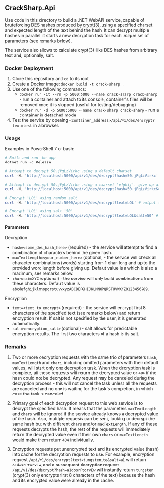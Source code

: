 ## CrackSharp.Api
Use code in this directory to build a .NET WebAPI service, capable of bruteforcing DES hashes produced by [crypt(3)](https://www.man7.org/linux/man-pages/man3/crypt.3.html), using a specified charset and expected length of the text behind the hash. It can decrypt multiple hashes in parallel: it starts a new decryption task for each *unique* set of parameters (see remarks below).

The service also allows to calculate crypt(3)-like DES hashes from arbitrary text and, optionally, salt.

### Docker Deployment
1. Clone this repository and `cd` to its root
2. Create a Docker image: `docker build -t crack-sharp .`
3. Use one of the following commands:
    - `docker run -it --rm -p 5000:5000 --name crack-sharp crack-sharp` - run a container and attach to its console, container's files will be removed once it is stopped (useful for testing/debugging)
    - `docker run -d -p 5000:5000 --name crack-sharp crack-sharp` - run a container in detached mode
4. Test the service by opening `<container_address>/api/v1/des/encrypt?text=test` in a browser.

### Usage
Examples in PowerShell 7 or bash:
```powershell
# Build and run the app
dotnet run -c Release

# Attempt to decrypt 50.jPgLzVirkc using a default charset
curl -kL 'http://localhost:5000/api/v1/des/decrypt?hash=50.jPgLzVirkc' # output: hi

# Attempt to decrypt 50.jPgLzVirkc using a charset 'efghij', give up after trying 'jjj'
curl -kL 'http://localhost:5000/api/v1/des/decrypt?hash=50.jPgLzVirkc&chars=efghij&maxTextLength=3' # output: hi

# Encrypt 'LOL' using random salt
curl -kL 'http://localhost:5000/api/v1/des/encrypt?text=LOL' # output (something like): FAzlTwVAZ1NZ2

# Encrypt 'LOL' using salt '50'
curl -kL 'http://localhost:5000/api/v1/des/encrypt?text=LOL&salt=50' # output: 50cI2vYkF0YU2
```

#### Parameters
Decryption
- `hash=<some_des_hash_here>` (required) - the service will attempt to find a combination of characters behind the given hash.
- `maxTextLength=<your_number_here>` (optional) - the service will check all character combinations (words) starting from 1 char-long and up to the provided word length before giving up. Defalut value is `8` which is also a maximum, see remarks below.
- `chars=abcXYZ` (optional) - the service will only build combinations from these characters. Default value is `abcdefghijklmnopqrstuvwxyzABCDEFGHIJKLMNOPQRSTUVWXYZ0123456789`.

Encryption
- `text=<text_to_encrypt>` (required) - the service will encrypt first 8 characters of the specified text (see remarks below) and return encryption result. If salt is not specified by the user, it is generated automatically.
- `salt=<encryption_salt>` (optional) - salt allows for predictable encryption results. The first two characters of a hash is its salt.

### Remarks
1. Two or more decryption requests with the same trio of parameters `hash`, `maxTextLength` and `chars`, including omitted parameters with their default values, will start only one decryption task. When the decryption task is complete, all these requests will return the decrypted value or `404` if the hash could not be decrypted. Any request may be canceled during the decryption process - this will not cancel the task unless all the requests are canceled and no one is waiting for the task's completion, in which case the task is canceled.

2. Primary goal of each decryption request to this web service is to decrypt the specified hash. It means that the parameters `maxTextLength` and `chars` will be ignored if the service already knows a decrypted value of the hash. Also, multiple requests can be sent, looking to decrypt the same hash but with different `chars` and/or `maxTextLength`. If any of these requests decrypts the hash, the rest of the requests will immediately return the decrypted value even if their own `chars` or `maxTextLength` would make them return `404` individually.

3. Encryption requests put unencrypted text and its encrypted value (hash) into cache for the decryption requests to use. For example, encryption request `/api/v1/des/encrypt?text=tungstenite&salt=a1` will return `a1dosrPtorvEw`, and a subsequent decryption request `/api/v1/des/decrypt?hash=a1dosrPtorvEw` will instantly return `tungsten` (crypt(3) only encrypts first 8 characters of the text) because the hash and its encrypted value were already in the cache.
